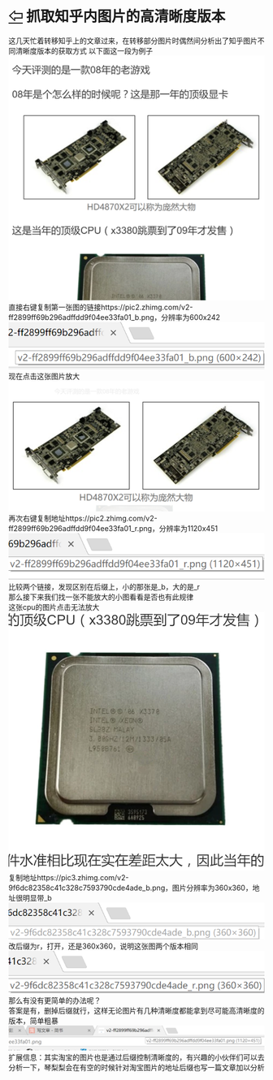 # [⇦][] 抓取知乎内图片的高清晰度版本  
这几天忙着转移知乎上的文章过来，在转移部分图片时偶然间分析出了知乎图片不同清晰度版本的获取方式
以下面这一段为例子  
![](1.png)  
直接右键复制第一张图的链接https://pic2.zhimg.com/v2-ff2899ff69b296adffdd9f04ee33fa01_b.png，分辨率为600x242  
![](2.png)  
现在点击这张图片放大  
![](3.png)  
再次右键复制地址https://pic2.zhimg.com/v2-ff2899ff69b296adffdd9f04ee33fa01_r.png，分辨率为1120x451  
![](4.png)  
比较两个链接，发现区别在后缀上，小的那张是_b，大的是_r  
那么接下来我们找一张不能放大的小图看看是否也有此规律  
这张cpu的图片点击无法放大  
![](5.png)  
复制地址https://pic3.zhimg.com/v2-9f6dc82358c41c328c7593790cde4ade_b.png，图片分辨率为360x360，地址很明显带_b  
![](6.png)  
改后缀为r，打开，还是360x360，说明这张图两个版本相同  
![](7.png)  
那么有没有更简单的办法呢？  
答案是有，删掉后缀就行，这样无论图片有几种清晰度都能拿到尽可能高清晰度的版本，简单粗暴  
![](9.png)  
扩展信息：其实淘宝的图片也是通过后缀控制清晰度的，有兴趣的小伙伴们可以去分析一下，琴梨梨会在有空的时候针对淘宝图片的地址后缀也写一篇文章加以分析  


[⇦]: ../../list.md